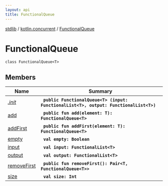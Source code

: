 ```yaml
---
layout: api
title: FunctionalQueue
---
```

[stdlib](../../index.md) / [kotlin.concurrent](../index.md) / [FunctionalQueue](index.md)

# FunctionalQueue

```
class FunctionalQueue<T> 
```

## Members

| Name | Summary |
|------|---------|
|[*.init*](_init_.md)|&nbsp;&nbsp;**`public FunctionalQueue<T> (input: FunctionalList<T>, output: FunctionalList<T>)`**<br>|
|[add](add.md)|&nbsp;&nbsp;**`public fun add(element: T): FunctionalQueue<T>`**<br>|
|[addFirst](addFirst.md)|&nbsp;&nbsp;**`public fun addFirst(element: T): FunctionalQueue<T>`**<br>|
|[empty](empty/index.md)|&nbsp;&nbsp;**`val empty: Boolean`**<br>|
|[input](input.md)|&nbsp;&nbsp;**`val input: FunctionalList<T>`**<br>|
|[output](output.md)|&nbsp;&nbsp;**`val output: FunctionalList<T>`**<br>|
|[removeFirst](removeFirst.md)|&nbsp;&nbsp;**`public fun removeFirst(): Pair<T, FunctionalQueue<T>>`**<br>|
|[size](size/index.md)|&nbsp;&nbsp;**`val size: Int`**<br>|
